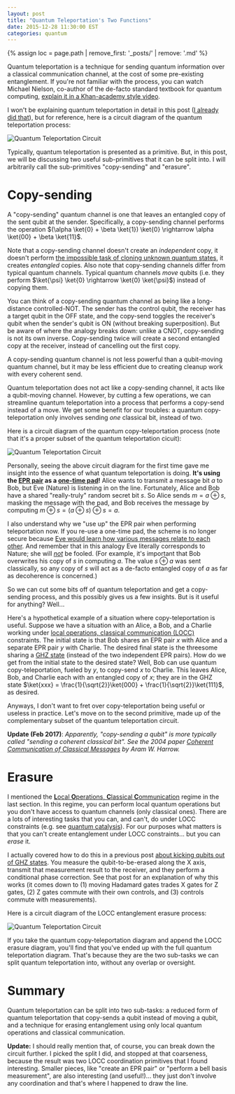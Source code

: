 ```yaml
---
layout: post
title: "Quantum Teleportation's Two Functions"
date: 2015-12-28 11:30:00 EST
categories: quantum
---
```


{% assign loc = page.path | remove_first: '_posts/' | remove: '.md' %}

Quantum teleportation is a technique for sending quantum information over a classical communication channel, at the cost of some pre-existing entanglement.
If you're not familiar with the process, you can watch Michael Nielson, co-author of the de-facto standard textbook for quantum computing, [explain it in a Khan-academy style video](https://www.youtube.com/watch?v=3wZ35c3oYUE&list=PL1826E60FD05B44E4&index=18).

I won't be explaining quantum teleportation in detail in this post ([I already did that](/quantum/2014/05/11/Storing-Bandwidth-with-Quantum-Teleportation.html)), but for reference, here is a circuit diagram of the quantum teleportation process:

<img src="/assets/{{ loc }}/quantum-teleportation-circuit.png" title="Quantum Teleportation Circuit" style="max-width: 100%;"/>

Typically, quantum teleportation is presented as a primitive.
But, in this post, we will be discussing two useful sub-primitives that it can be split into.
I will arbitrarily call the sub-primitives "copy-sending" and "erasure".

# Copy-sending

A "copy-sending" quantum channel is one that leaves an entangled copy of the sent qubit at the sender.
Specifically, a copy-sending channel performs the operation $(\alpha \ket{0} + \beta \ket{1}) \ket{0} \rightarrow \alpha \ket{00} + \beta \ket{11}$.

Note that a copy-sending channel doesn't create an *independent* copy, it doesn't perform [the impossible task of cloning unknown quantum states](https://en.wikipedia.org/wiki/No-cloning_theorem), it creates *entangled* copies.
Also note that copy-sending channels differ from typical quantum channels.
Typical quantum channels *move* qubits (i.e. they perform $\ket{\psi} \ket{0} \rightarrow \ket{0} \ket{\psi}$) instead of copying them.

You can think of a copy-sending quantum channel as being like a long-distance controlled-NOT.
The sender has the control qubit, the receiver has a target qubit in the OFF state, and the copy-send toggles the receiver's qubit when the sender's qubit is ON (without breaking superposition).
But be aware of where the analogy breaks down: unlike a CNOT, copy-sending is not its own inverse.
Copy-sending twice will create a second entangled copy at the receiver, instead of cancelling out the first copy.

A copy-sending quantum channel is not less powerful than a qubit-moving quantum channel, but it may be less efficient due to creating cleanup work with every coherent send.

Quantum teleportation does not act like a copy-sending channel, it acts like a qubit-moving channel.
However, by cutting a few operations, we can streamline quantum teleportation into a process that performs a copy-send instead of a move.
We get some benefit for our troubles: a quantum copy-teleportation only involves sending *one* classical bit, instead of two.

Here is a circuit diagram of the quantum copy-teleportation process (note that it's a proper subset of the quantum teleportation cicuit):

<img src="/assets/{{ loc }}/quantum-copy-teleportation-circuit.png" title="Quantum Teleportation Circuit" style="max-width: 100%;"/>

Personally, seeing the above circuit diagram for the first time gave me insight into the essence of what quantum teleportation is doing.
**It's using the [EPR pair](https://en.wikipedia.org/wiki/Bell_state) as a [one-time pad](https://en.wikipedia.org/wiki/One-time_pad)!**
Alice wants to transmit a message bit $a$ to Bob, but Eve (Nature) is listening in on the line.
Fortunately, Alice and Bob have a shared "really-truly" random secret bit $s$.
So Alice sends $m = a \oplus s$, masking the message with the pad, and Bob receives the message by computing $m \oplus s = (a \oplus s) \oplus s = a$.

I also understand why we "use up" the EPR pair when performing teleportation now.
If you re-use a one-time pad, the scheme is no longer secure because [Eve would learn how various messages relate to each other](https://en.wikipedia.org/wiki/Venona_project#Decryption).
And remember that in this analogy Eve literally corresponds to Nature; she will [*not*](https://en.wikiquote.org/wiki/Richard_Feynman#Rogers_Commission_Report_.281986.29) be fooled.
(For example, it's important that Bob overwrites his copy of $s$ in computing $a$.
The value $s \oplus a$ was sent classically, so any copy of $s$ will act as a de-facto entangled copy of $a$ as far as decoherence is concerned.)

So we can cut some bits off of quantum teleportation and get a copy-sending process, and this possibly gives us a few insights.
But is it useful for anything?
Well...

Here's a hypothetical example of a situation where copy-teleportation is useful.
Suppose we have a situation with an Alice, a Bob, and a Charlie working under [local operations, classical communication (LOCC)](https://en.wikipedia.org/wiki/LOCC) constraints.
The initial state is that Bob shares an EPR pair $x$ with Alice and a separate EPR pair $y$ with Charlie.
The desired final state is the threesome sharing a [GHZ state](https://en.wikipedia.org/wiki/Greenberger%E2%80%93Horne%E2%80%93Zeilinger_state) (instead of the two independent EPR pairs).
How do we get from the initial state to the desired state?
Well, Bob can use quantum copy-teleportation, fueled by $y$, to copy-send $x$ to Charlie.
This leaves Alice, Bob, and Charlie each with an entangled copy of $x$; they are in the GHZ state $\ket{xxx} = \frac{1}{\sqrt{2}}\ket{000} + \frac{1}{\sqrt{2}}\ket{111}$, as desired.

Anyways, I don't want to fret over copy-teleportation being useful or useless in practice.
Let's move on to the second primitive, made up of the complementary subset of the quantum teleportation circuit.

**Update (Feb 2017)**:
*Apparently, "copy-sending a qubit" is more typically called "sending a coherent classical bit".
See the 2004 paper [Coherent Communication of Classical Messages](http://arxiv.org/abs/quant-ph/0307091) by Aram W. Harrow.*

# Erasure

I mentioned the [**L**ocal **O**perations, **C**lassical **C**ommunication](https://en.wikipedia.org/wiki/LOCC) regime in the last section.
In this regime, you can perform local quantum operations but you don't have access to quantum channels (only classical ones).
There are a lots of interesting tasks that you can, and can't, do under LOCC constraints (e.g. see [quantum catalysis](https://en.wikipedia.org/wiki/Quantum_catalyst)).
For our purposes what matters is that you can't create entanglement under LOCC constraints... but you can *erase* it.

I actually covered how to do this in a previous post [about kicking qubits out of GHZ states](http://localhost:4000/quantum/2015/09/02/Partially-Erasing-Entanglement-with-Measurement.html).
You measure the qubit-to-be-erased along the X axis, transmit that measurement result to the receiver, and they perform a conditional phase correction.
See that post for an explanation of why this works (it comes down to (1) moving Hadamard gates trades X gates for Z gates, (2) Z gates commute with their own controls, and (3) controls commute with measurements).

Here is a circuit diagram of the LOCC entanglement erasure process:

<img src="/assets/{{ loc }}/locc-erasure-circuit.png" title="Quantum Teleportation Circuit" style="max-width: 100%;"/>

If you take the quantum copy-teleportation diagram and append the LOCC erasure diagram, you'll find that you've ended up with the full quantum teleportation diagram.
That's because they are the two sub-tasks we can split quantum teleportation into, without any overlap or oversight.

# Summary

Quantum teleportation can be split into two sub-tasks: a reduced form of quantum teleportation that copy-sends a qubit instead of moving a qubit, and a technique for erasing entanglement using only local quantum operations and classical communication.

**Update:**
I should really mention that, of course, you can break down the circuit further.
I picked the split I did, and stopped at that coarseness, because the result was two LOCC coordination primitives that I found interesting.
Smaller pieces, like "create an EPR pair" or "perform a bell basis measurement", are also interesting (and useful!)... they just don't involve any coordination and that's where I happened to draw the line.
